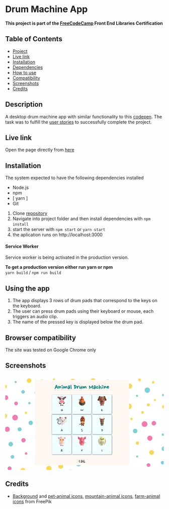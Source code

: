 # Drum Machine App  

**This project is part of the [FreeCodeCamp](https://www.freecodecamp.org) Front End Libraries Certification**

## Table of Contents

* [Project](#project)
* [Live link](#live-link)
* [Installation](#installation)
* [Dependencies](#dependencies)
* [How to use](#using-the-app)
* [Compatibility](#browser-compatibility)
* [Screenshots](#screenshots)
* [Credits](#credits)

## Description
A desktop drum machine app with similar functionality to this [codepen](https://codepen.io/freeCodeCamp/full/MJyNMd).
The task was to fulfill the [user stories](https://learn.freecodecamp.org/front-end-libraries/front-end-libraries-projects/build-a-drum-machine/) to successfully complete the project.

## Live link  
Open the page directly from [here](https://jpacsai.github.io/drum-machine-app/)  

## Installation  
The system expected to have the following dependencies installed
* Node.js
* npm
* [ yarn ]
* Git

1. Clone [repository](https://github.com/jpacsai/Neighborhood-App)
2. Navigate into project folder and then install dependencies with `npm install`
3. start the server with `npm start` or `yarn start`
4. the aplication runs on http://localhost:3000

#### Service Worker  
Service worker is being activated in the production version.

**To get a production version either run yarn or npm**  
`yarn build` / `npm run build`

## Using the app  
1. The app displays 3 rows of drum pads that correspond to the keys on the keyboard.
2. The user can press drum pads using their keyboard or mouse, each triggers an audio clip.
3. The name of the pressed key is displayed below the drum pad.

## Browser compatibility  
The site was tested on Google Chrome only

## Screenshots
![screenshot](https://github.com/jpacsai/drum-machine-app/blob/master/public/img/screenshot.JPG)

## Credits
- [Background](https://www.freepik.com/free-vector/pattern-of-colored-dots_920282.htm) and [pet-animal icons](https://www.freepik.com/free-vector/pet-animals-set_719861.htm), [mountain-animal icons](https://www.freepik.com/free-vector/mountains-animals-set_719886.htm), [farm-animal icons](https://www.freepik.com/free-vector/farm-animals-set_719885.htm) from FreePik
